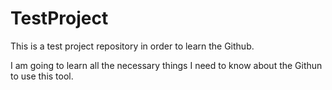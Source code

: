 # TestProject
This is a test project repository in order to learn the Github.

I am going to learn all the necessary things I need to know about the Githun to use this tool.
